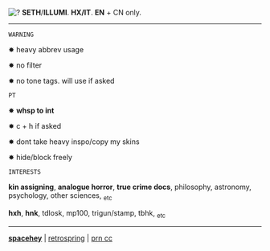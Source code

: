 ![?](https://cdn.discordapp.com/attachments/940136922028859433/1165991699256983654/illumi.gif?ex=6548dd64&is=65366864&hm=7c6ba671d9c5d143c84db56a74eda97fdb845863b8fc197befc8718dc006e38b&) **SETH**/**ILLUMI**. **HX/IT**. **EN** + CN only.

***

```
WARNING
```
✸ heavy abbrev usage

✸ no filter

✸ no tone tags. will use if asked

```
PT
```

✸ **whsp to int**

✸ c + h if asked

✸ dont take heavy inspo/copy my skins

✸ hide/block freely

```
INTERESTS
```
**kin assigning**, **analogue horror**, **true crime docs**, philosophy, astronomy, psychology, other sciences, <sub> etc </sub>

**hxh**, **hnk**, tdlosk, mp100, trigun/stamp, tbhk, <sub> etc </sub>
***
[**spacehey**](https://spacehey.com/616) | [retrospring](https://retrospring.net/@illvmi) | [prn cc](https://pronouns.cc/@ILLUMI)

